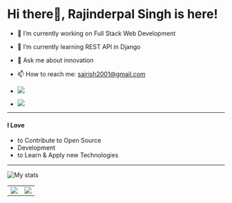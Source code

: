 # Hi there👋, Rajinderpal Singh is here!

- 🔭 I’m currently working on Full Stack Web Development
- 🌱 I’m currently learning REST API in Django
- 💬 Ask me about innovation
- 📫 How to reach me: sairish2001@gmail.com

- [<img src="https://img.shields.io/badge/linkedin-%230077B5.svg?&style=for-the-badge&logo=linkedin&logoColor=white" />](https://www.linkedin.com/in/rajinderpalsingh2001/)
- [<img src="https://img.shields.io/badge/twitter-%231DA1F2.svg?&style=for-the-badge&logo=twitter&logoColor=white" />](https://twitter.com/sairish2001)



---

#### I Love

- to Contribute to Open Source
- Development
- to Learn & Apply new Technologies

---

![My stats](https://github-readme-stats.vercel.app/api?username=sairish2001)

<table><tr><td><img src="https://github-readme-stats.vercel.app/api/top-langs/?username=sairish2001&layout=compact"/></td><td><img src="https://github-readme-streak-stats.herokuapp.com/?user=sairish2001"/></td></tr></table>
